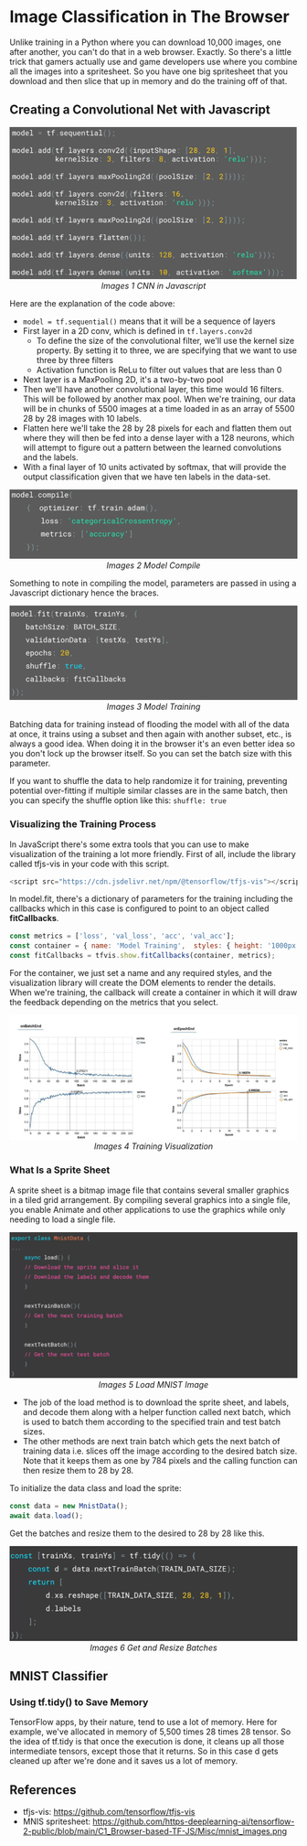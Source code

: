 # Image Classification in The Browser

Unlike training in a Python where you can download 10,000 images, one after another, you can't do that in a web browser. Exactly. So there's a little trick that gamers actually use and game developers use where you combine all the images into a spritesheet. So you have one big spritesheet that you download and then slice that up in memory and do the training off of that.

## Creating a Convolutional Net with Javascript

<p align="center">
    <img src="img/1.png" alt="js-cnn"> <br>
    <i>Images 1 CNN in Javascript</i>
</p>

Here are the explanation of the code above:
* ``model = tf.sequential()`` means that it will be a sequence of layers
* First layer in a 2D conv, which is defined in ``tf.layers.conv2d``
  * To define the size of the convolutional filter, we'll use the kernel size property. By setting it to three, we are specifying that we want to use three by three filters
  * Activation function is ReLu to filter out values that are less than 0
* Next layer is a MaxPooling 2D, it's a two-by-two pool
* Then we'll have another convolutional layer, this time would 16 filters. This will be followed by another max pool. When we're training, our data will be in chunks of 5500 images at a time loaded in as an array of 5500 28 by 28 images with 10 labels.
* Flatten here we'll take the 28 by 28 pixels for each and flatten them out where they will then be fed into a dense layer with a 128 neurons, which will attempt to figure out a pattern between the learned convolutions and the labels.
* With a final layer of 10 units activated by softmax, that will provide the output classification given that we have ten labels in the data-set.

<p align="center">
    <img src="img/2-compile.png" alt="convjs-compile"> <br>
    <i>Images 2 Model Compile</i>
</p>

Something to note in compiling the model, parameters are passed in using a Javascript dictionary hence the braces. 

<p align="center">
    <img src="img/3-training.png" alt="convjs-training"> <br>
    <i>Images 3 Model Training</i>
</p>

Batching data for training instead of flooding the model with all of the data at once, it trains using a subset and then again with another subset, etc., is always a good idea. When doing it in the browser it's an even better idea so you don't lock up the browser itself. So you can set the batch size with this parameter. 

If you want to shuffle the data to help randomize it for training, preventing potential over-fitting if multiple similar classes are in the same batch, then you can specify the shuffle option like this: ```shuffle: true```

### **Visualizing the Training Process**

In JavaScript there's some extra tools that you can use to make visualization of the training a lot more friendly. First of all, include the library called tfjs-vis in your code with this script. 
```javascript
<script src="https://cdn.jsdelivr.net/npm/@tensorflow/tfjs-vis"></script>
```

In model.fit, there's a dictionary of parameters for the training including the callbacks which in this case is configured to point to an object called **fitCallbacks**.

```javascript
const metrics = ['loss', 'val_loss', 'acc', 'val_acc'];
const container = { name: 'Model Training',  styles: { height: '1000px' }};
const fitCallbacks = tfvis.show.fitCallbacks(container, metrics);
```

For the container, we just set a name and any required styles, and the visualization library will create the DOM elements to render the details. When we're training, the callback will create a container in which it will draw the feedback depending on the metrics that you select.

<p align="center">
    <img src="img/4-tfjs-vis.png" alt="tfjs-vis"> <br>
    <i>Images 4 Training Visualization</i>
</p>

### **What Is a Sprite Sheet**
A sprite sheet is a bitmap image file that contains several smaller graphics in a tiled grid arrangement. By compiling several graphics into a single file, you enable Animate and other applications to use the graphics while only needing to load a single file.

<p align="center">
    <img src="img/5-mnist-data.png" alt="mnist-data"> <br>
    <i>Images 5 Load MNIST Image</i>
</p>

* The job of the load method is to download the sprite sheet, and labels, and decode them along with a helper function called next batch, which is used to batch them according to the specified train and test batch sizes. 
* The other methods are next train batch which gets the next batch of training data i.e. slices off the image according to the desired batch size. Note that it keeps them as one by 784 pixels and the calling function can then resize them to 28 by 28.

To initialize the data class and load the sprite:
```javascript
const data = new MnistData();
await data.load();
```

Get the batches and resize them to the desired to 28 by 28 like this.

<p align="center">
    <img src="img/6-batches.png" alt="batches"> <br>
    <i>Images 6 Get and Resize Batches</i>
</p>

## MNIST Classifier
### **Using tf.tidy() to Save Memory**

TensorFlow apps, by their nature, tend to use a lot of memory. Here for example, we've allocated in memory of 5,500 times 28 times 28 tensor. So the idea of tf.tidy is that once the execution is done, it cleans up all those intermediate tensors, except those that it returns. So in this case d gets cleaned up after we're done and it saves us a lot of memory.

## References
* tfjs-vis: https://github.com/tensorflow/tfjs-vis
* MNIS spritesheet: https://github.com/https-deeplearning-ai/tensorflow-2-public/blob/main/C1_Browser-based-TF-JS/Misc/mnist_images.png